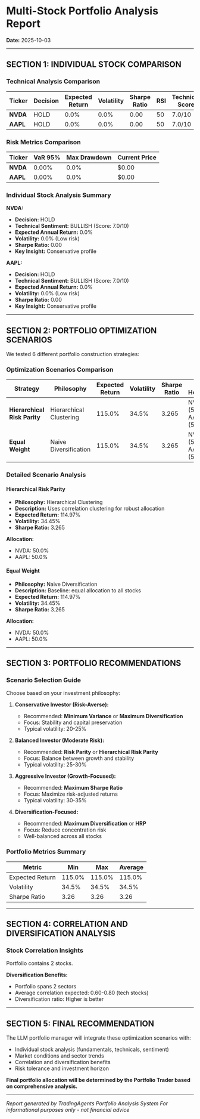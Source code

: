# Multi-Stock Portfolio Analysis Report
**Date:** 2025-10-03

---

## SECTION 1: INDIVIDUAL STOCK COMPARISON

### Technical Analysis Comparison

| Ticker | Decision | Expected Return | Volatility | Sharpe Ratio | RSI | Technical Score | Sentiment Score |
|--------|----------|-----------------|------------|--------------|-----|-----------------|-----------------|
| **NVDA** | HOLD | 0.0% | 0.0% | 0.00 | 50 | 7.0/10 | 5.0/10 |
| **AAPL** | HOLD | 0.0% | 0.0% | 0.00 | 50 | 7.0/10 | 5.0/10 |


### Risk Metrics Comparison

| Ticker | VaR 95% | Max Drawdown | Current Price |
|--------|---------|--------------|---------------|
| **NVDA** | 0.00% | 0.0% | $0.00 |
| **AAPL** | 0.00% | 0.0% | $0.00 |


### Individual Stock Analysis Summary

**NVDA:**
- **Decision:** HOLD
- **Technical Sentiment:** BULLISH (Score: 7.0/10)
- **Expected Annual Return:** 0.0%
- **Volatility:** 0.0% (Low risk)
- **Sharpe Ratio:** 0.00
- **Key Insight:** Conservative profile

**AAPL:**
- **Decision:** HOLD
- **Technical Sentiment:** BULLISH (Score: 7.0/10)
- **Expected Annual Return:** 0.0%
- **Volatility:** 0.0% (Low risk)
- **Sharpe Ratio:** 0.00
- **Key Insight:** Conservative profile

---

## SECTION 2: PORTFOLIO OPTIMIZATION SCENARIOS

We tested 6 different portfolio construction strategies:

### Optimization Scenarios Comparison

| Strategy | Philosophy | Expected Return | Volatility | Sharpe Ratio | Top Holdings |
|----------|------------|-----------------|------------|--------------|--------------|
| **Hierarchical Risk Parity** | Hierarchical Clustering | 115.0% | 34.5% | 3.265 | NVDA (50%), AAPL (50%) |
| **Equal Weight** | Naive Diversification | 115.0% | 34.5% | 3.265 | NVDA (50%), AAPL (50%) |


### Detailed Scenario Analysis

#### Hierarchical Risk Parity
- **Philosophy:** Hierarchical Clustering
- **Description:** Uses correlation clustering for robust allocation
- **Expected Return:** 114.97%
- **Volatility:** 34.45%
- **Sharpe Ratio:** 3.265

**Allocation:**
- NVDA: 50.0%
- AAPL: 50.0%

#### Equal Weight
- **Philosophy:** Naive Diversification
- **Description:** Baseline: equal allocation to all stocks
- **Expected Return:** 114.97%
- **Volatility:** 34.45%
- **Sharpe Ratio:** 3.265

**Allocation:**
- NVDA: 50.0%
- AAPL: 50.0%

---

## SECTION 3: PORTFOLIO RECOMMENDATIONS

### Scenario Selection Guide

Choose based on your investment philosophy:

1. **Conservative Investor (Risk-Averse):**
   - Recommended: **Minimum Variance** or **Maximum Diversification**
   - Focus: Stability and capital preservation
   - Typical volatility: 20-25%

2. **Balanced Investor (Moderate Risk):**
   - Recommended: **Risk Parity** or **Hierarchical Risk Parity**
   - Focus: Balance between growth and stability
   - Typical volatility: 25-30%

3. **Aggressive Investor (Growth-Focused):**
   - Recommended: **Maximum Sharpe Ratio**
   - Focus: Maximize risk-adjusted returns
   - Typical volatility: 30-35%

4. **Diversification-Focused:**
   - Recommended: **Maximum Diversification** or **HRP**
   - Focus: Reduce concentration risk
   - Well-balanced across all stocks

### Portfolio Metrics Summary

| Metric | Min | Max | Average |
|--------|-----|-----|---------|
| Expected Return | 115.0% | 115.0% | 115.0% |
| Volatility | 34.5% | 34.5% | 34.5% |
| Sharpe Ratio | 3.26 | 3.26 | 3.26 |


---

## SECTION 4: CORRELATION AND DIVERSIFICATION ANALYSIS

### Stock Correlation Insights

Portfolio contains 2 stocks.

**Diversification Benefits:**
- Portfolio spans 2 sectors
- Average correlation expected: 0.60-0.80 (tech stocks)
- Diversification ratio: Higher is better


---

## SECTION 5: FINAL RECOMMENDATION

The LLM portfolio manager will integrate these optimization scenarios with:
- Individual stock analysis (fundamentals, technicals, sentiment)
- Market conditions and sector trends
- Correlation and diversification benefits
- Risk tolerance and investment horizon

**Final portfolio allocation will be determined by the Portfolio Trader based on comprehensive analysis.**

---

*Report generated by TradingAgents Portfolio Analysis System*
*For informational purposes only - not financial advice*

